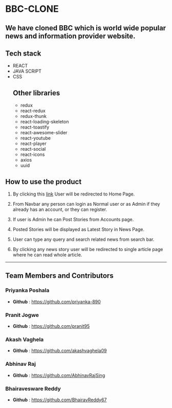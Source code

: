 # BBC-CLONE 
## We have cloned BBC which is world wide popular news and information provider website. 
## Tech stack 
* REACT 
* JAVA SCRIPT
* CSS  
    ## Other libraries
    * redux 
    * react-redux
    * redux-thunk
    * react-loading-skeleton 
    * react-toastify 
    * react-awesome-slider 
    * react-youtube 
    * react-player 
    * react-social
    * react-icons
    * axios
    * uuid

## How to use the product
1. By clicking this [link](https://bbc-clone-methane.netlify.app/) User will be redirected to Home Page.
![<HomePage>](https://tgdown.eu-gb.mybluemix.net/7805521439850432/2021-03-15_10:10:21.jpg)

2. From Navbar any person can login as Normal user or as Admin if they already has an account, or they can register.
![<LoginPage>](<https://tgdown.eu-gb.mybluemix.net/7805555799588800/2021-03-15_10:10:35.jpg>)

3. If user is Admin he can Post Stories from Accounts page.
![<LoginPage>](https://tgdown.eu-gb.mybluemix.net/7806895829385152/2021-03-15_10:38:16.jpg)

4. Posted Stories will be displayed as Latest Story in News Page.
![<NewsPage>](https://tgdown.eu-gb.mybluemix.net/7805624519065536/2021-03-15_10:13:19.jpg)

5. User can type any query and search related news from search bar.
![<SearchBar>](https://tgdown.eu-gb.mybluemix.net/7805693238542272/2021-03-15_10:13:51.jpg)

6. By clicking any news story user will be redirected to single article page where he can read whole article.
![<SinglePage>](https://tgdown.eu-gb.mybluemix.net/7805727598280640/2021-03-15_10:13:56.jpg)

***

## Team Members and Contributors

### Priyanka Poshala
- **Github** : https://github.com/priyanka-890

### Pranit Jogwe
- **Github** : https://github.com/pranit95

### Akash Vaghela
- **Github** : https://github.com/akashvaghela09

### Abhinav Raj
- **Github** : https://github.com/AbhinavRajSing

### Bhairavesware Reddy
- **Github** : https://github.com/BhairavReddy67
